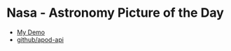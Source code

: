 # Nasa - Astronomy Picture of the Day

* [My Demo](https://angular-nasa-apod.netlify.com/)
* [github/apod-api](https://github.com/nasa/apod-api)

